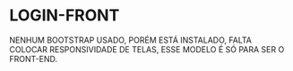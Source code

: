 # LOGIN-FRONT
NENHUM BOOTSTRAP USADO, PORÉM ESTÁ INSTALADO, FALTA COLOCAR RESPONSIVIDADE DE TELAS, ESSE MODELO É SÓ PARA SER O FRONT-END. 
